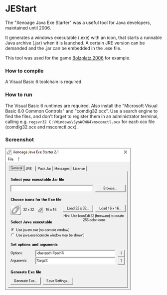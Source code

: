 # JEStart

The "Xenoage Java Exe Starter" was a useful tool for Java developers, maintained until 2006.

It generates a windows executable (.exe) with an icon, that starts a runnable Java archive (.jar) when it is launched. A certain JRE version can be demanded
and the .jar can be embedded in the .exe file.

This tool was used for the game [Bolzplatz 2006](https://github.com/Xenoage/Bolzplatz2006) for example.

### How to compile

A Visual Basic 6 toolchain is required.

### How to run

The Visual Basic 6 runtimes are required. Also install the "Microsoft Visual Basic 6.0 Common Controls" and "comdlg32.ocx". Use a search engine to find the files, and don't forget to register them in an administrator terminal, calling e.g. `regsvr32 C:\Windows\SysWOW64\mscomctl.ocx` for each ocx file (comdlg32.ocx and mscomctl.ocx).

### Screenshot

![Screenshot](screenshot.png)
